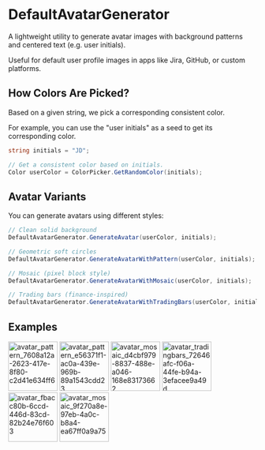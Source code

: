 # DefaultAvatarGenerator

A lightweight utility to generate avatar images with background patterns and centered text (e.g. user initials).

Useful for default user profile images in apps like Jira, GitHub, or custom platforms.

## How Colors Are Picked?

Based on a given string, we pick a corresponding consistent color.

For example, you can use the "user initials" as a seed to get its corresponding color.

```csharp
string initials = "JD";

// Get a consistent color based on initials.
Color userColor = ColorPicker.GetRandomColor(initials);
```

## Avatar Variants

You can generate avatars using different styles:

```csharp
// Clean solid background
DefaultAvatarGenerator.GenerateAvatar(userColor, initials);

// Geometric soft circles
DefaultAvatarGenerator.GenerateAvatarWithPattern(userColor, initials);

// Mosaic (pixel block style)
DefaultAvatarGenerator.GenerateAvatarWithMosaic(userColor, initials);

// Trading bars (finance-inspired)
DefaultAvatarGenerator.GenerateAvatarWithTradingBars(userColor, initials);
```

## Examples

<img width="100" height="100" alt="avatar_pattern_7608a12a-2623-417e-8f80-c2d41e634ff6" src="https://github.com/user-attachments/assets/e86104d8-8857-4f63-806a-afec580b7256" />
<img width="100" height="100" alt="avatar_pattern_e56371f1-ac0a-439e-969b-89a1543cdd23" src="https://github.com/user-attachments/assets/55b77832-dbb6-4636-a46f-3b04ad72a781" />
<img width="100" height="100" alt="avatar_mosaic_d4cbf979-8837-488e-a046-168e83173662" src="https://github.com/user-attachments/assets/824e61c0-36ff-4406-b432-a4ac9bdac4b9" />
<img width="100" height="100" alt="avatar_tradingbars_72646afc-f06a-44fe-b94a-3efacee9a49d" src="https://github.com/user-attachments/assets/fb2845bc-d0a9-436e-b820-cc0ffd602e02" />
<img width="100" height="100" alt="avatar_fbacc80b-6ccd-446d-83cd-82b24e76f603" src="https://github.com/user-attachments/assets/851fbfb3-03cb-4342-a8da-a7000820d47b" />
<img width="100" height="100" alt="avatar_mosaic_9f270a8e-97eb-4a0c-b8a4-ea67ff0a9a75" src="https://github.com/user-attachments/assets/eee16b09-9419-48e1-b84f-227bbe6305a2" />

